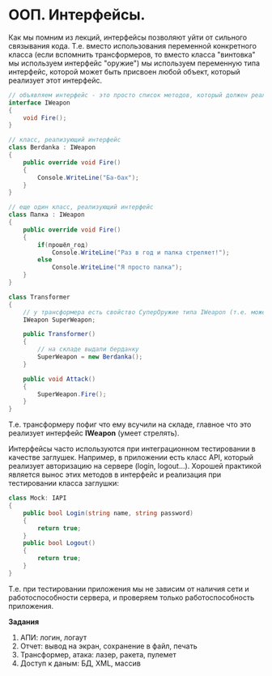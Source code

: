 # ООП. Интерфейсы.

Как мы помним из лекций, интерфейсы позволяют уйти от сильного связывания кода. Т.е. вместо использования переменной конкретного класса (если вспомнить трансформеров, то вместо класса "винтовка" мы используем интерфейс "оружие") мы используем переменную типа интерфейс, которой может быть присвоен любой объект, который реализует этот интерфейс.

```cs
// объявляем интерфейс - это просто список методов, который должен реализовать класс
interface IWeapon
{
    void Fire();
}

// класс, реализующий интерфейс
class Berdanka : IWeapon
{
    public override void Fire()
    {
        Console.WriteLine("Ба-бах");
    }
}

// еще один класс, реализующий интерфейс
class Палка : IWeapon
{
    public override void Fire()
    {
        if(прошёл_год)
            Console.WriteLine("Раз в год и палка стреляет!");
        else
            Console.WriteLine("Я просто палка");
    }
}

class Transformer
{
    // у трансформера есть свойство СуперОружие типа IWeapon (т.е. может стрелять)
    IWeapon SuperWeapon;

    public Transformer()
    {
        // на складе выдали берданку
        SuperWeapon = new Berdanka();
    }

    public void Attack()
    {
        SuperWeapon.Fire();
    }
}
```

Т.е. трансформеру пофиг что ему всучили на складе, главное что это реализует интерфейс **IWeapon** (умеет стрелять).

Интерфейсы часто используются при интеграционном тестировании в качестве заглушек. Например, в приложении есть класс API, который реализует авторизацию на сервере (login, logout...). Хорошей практикой является вынос этих методов в интерфейс и реализация при тестировании класса заглушки:

```cs
class Mock: IAPI
{
    public bool Login(string name, string password)
    {
        return true;
    }
    public bool Logout()
    {
        return true;
    }
}
```

Т.е. при тестировании приложения мы не зависим от наличия сети и работоспособности сервера, и проверяем только работоспособность приложения.

**Задания**

1. АПИ: логин, логаут
2. Отчет: вывод на экран, сохранение в файл, печать
3. Трансформер, атака: лазер, ракета, пулемет
4. Доступ к даным: БД, XML, массив
